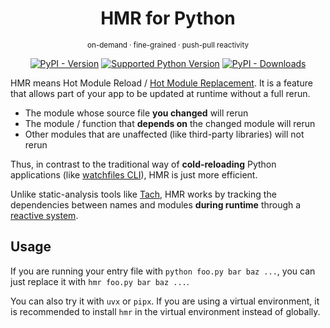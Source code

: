 <div align="center">

# HMR for Python

<sup> on-demand · fine-grained · push-pull reactivity </sup>

[![PyPI - Version](https://img.shields.io/pypi/v/hmr)](https://pypi.org/project/hmr/)
[![Supported Python Version](https://img.shields.io/python/required-version-toml?tomlFilePath=https://github.com/promplate/pyth-on-line/raw/refs/heads/reactivity/packages/hmr/pyproject.toml)](https://github.com/promplate/pyth-on-line/blob/reactivity/packages/hmr/pyproject.toml)
[![PyPI - Downloads](https://img.shields.io/pypi/dm/hmr)](https://pepy.tech/projects/hmr)

</div>

HMR means Hot Module Reload / [Hot Module Replacement](https://webpack.js.org/concepts/hot-module-replacement/). It is a feature that allows part of your app to be updated at runtime without a full rerun.

- The module whose source file **you changed** will rerun
- The module / function that **depends on** the changed module will rerun
- Other modules that are unaffected (like third-party libraries) will not rerun

Thus, in contrast to the traditional way of **cold-reloading** Python applications (like [watchfiles CLI](https://watchfiles.helpmanual.io/cli/)), HMR is just more efficient.

Unlike static-analysis tools like [Tach](https://github.com/gauge-sh/tach), HMR works by tracking the dependencies between names and modules **during runtime** through a [reactive system](https://wikipedia.org/wiki/Reactive_programming).

## Usage

If you are running your entry file with `python foo.py bar baz ...`, you can just replace it with `hmr foo.py bar baz ...`.

You can also try it with `uvx` or `pipx`. If you are using a virtual environment, it is recommended to install `hmr` in the virtual environment instead of globally.
